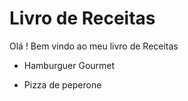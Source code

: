 # Livro de Receitas

Olá ! Bem vindo ao meu livro de Receitas

- Hamburguer Gourmet

- Pizza de peperone

  

  
